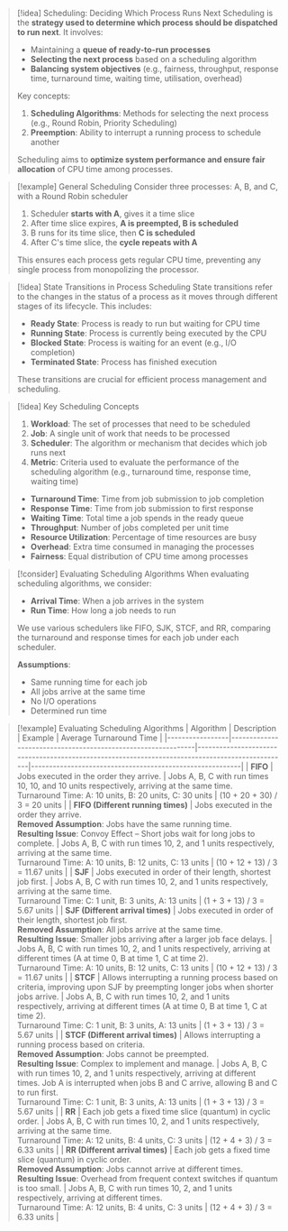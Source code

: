 
> [!idea] Scheduling: Deciding Which Process Runs Next
> Scheduling is the **strategy used to determine which process should be dispatched to run next**. It involves:
> 
> - Maintaining a **queue of ready-to-run processes**
> - **Selecting the next process** based on a scheduling algorithm
> - **Balancing system objectives** (e.g., fairness, throughput, response time, turnaround time, waiting time, utilisation, overhead)
> 
> Key concepts:
> 1. **Scheduling Algorithms**: Methods for selecting the next process (e.g., Round Robin, Priority Scheduling)
> 2. **Preemption**: Ability to interrupt a running process to schedule another
> 
> Scheduling aims to **optimize system performance and ensure fair allocation** of CPU time among processes.

> [!example] General Scheduling
> Consider three processes: A, B, and C, with a Round Robin scheduler
> 
> 1. Scheduler **starts with A**, gives it a time slice
> 2. After time slice expires, **A is preempted, B is scheduled**
> 3. B runs for its time slice, then **C is scheduled**
> 4. After C's time slice, the **cycle repeats with A**
> 
> This ensures each process gets regular CPU time, preventing any single process from monopolizing the processor.

> [!idea] State Transitions in Process Scheduling
> State transitions refer to the changes in the status of a process as it moves through different stages of its lifecycle. This includes:
> 
> - **Ready State**: Process is ready to run but waiting for CPU time
> - **Running State**: Process is currently being executed by the CPU
> - **Blocked State**: Process is waiting for an event (e.g., I/O completion)
> - **Terminated State**: Process has finished execution
> 
> These transitions are crucial for efficient process management and scheduling.

> [!idea] Key Scheduling Concepts
> 
> 1. **Workload**: The set of processes that need to be scheduled
> 2. **Job**: A single unit of work that needs to be processed
> 3. **Scheduler**: The algorithm or mechanism that decides which job runs next
> 4. **Metric**: Criteria used to evaluate the performance of the scheduling algorithm (e.g., turnaround time, response time, waiting time)
>
> - **Turnaround Time**: Time from job submission to job completion
> - **Response Time**: Time from job submission to first response
> - **Waiting Time**: Total time a job spends in the ready queue
> - **Throughput**: Number of jobs completed per unit time
> - **Resource Utilization**: Percentage of time resources are busy
> - **Overhead**: Extra time consumed in managing the processes
> - **Fairness**: Equal distribution of CPU time among processes

> [!consider] Evaluating Scheduling Algorithms
> When evaluating scheduling algorithms, we consider:
> 
> - **Arrival Time**: When a job arrives in the system
> - **Run Time**: How long a job needs to run
> 
> We use various schedulers like FIFO, SJK, STCF, and RR, comparing the turnaround and response times for each job under each scheduler.
> 
> **Assumptions**:
> - Same running time for each job
> - All jobs arrive at the same time
> - No I/O operations
> - Determined run time


> [!example] Evaluating Scheduling Algorithms
> | Algorithm       | Description                                                  | Example                                                                                         | Average Turnaround Time                                   |
> |-----------------|--------------------------------------------------------------|-------------------------------------------------------------------------------------------------|----------------------------------------------------------|
> | **FIFO**        | Jobs executed in the order they arrive.                      | Jobs A, B, C with run times 10, 10, and 10 units respectively, arriving at the same time. <br>Turnaround Time: A: 10 units, B: 20 units, C: 30 units                          | (10 + 20 + 30) / 3 = 20 units                             |
> | **FIFO (Different running times)** | Jobs executed in the order they arrive. <br>**Removed Assumption**: Jobs have the same running time. <br>**Resulting Issue**: Convoy Effect – Short jobs wait for long jobs to complete.                      | Jobs A, B, C with run times 10, 2, and 1 units respectively, arriving at the same time. <br>Turnaround Time: A: 10 units, B: 12 units, C: 13 units                          | (10 + 12 + 13) / 3 = 11.67 units                             |
> | **SJF**         | Jobs executed in order of their length, shortest job first.  | Jobs A, B, C with run times 10, 2, and 1 units respectively, arriving at the same time. <br>Turnaround Time: C: 1 unit, B: 3 units, A: 13 units                             | (1 + 3 + 13) / 3 = 5.67 units                             |
> | **SJF (Different arrival times)** | Jobs executed in order of their length, shortest job first. <br>**Removed Assumption**: All jobs arrive at the same time. <br>**Resulting Issue**: Smaller jobs arriving after a larger job face delays. | Jobs A, B, C with run times 10, 2, and 1 units respectively, arriving at different times (A at time 0, B at time 1, C at time 2). <br>Turnaround Time: A: 10 units, B: 12 units, C: 13 units                             | (10 + 12 + 13) / 3 = 11.67 units                                        |
> | **STCF**        | Allows interrupting a running process based on criteria, improving upon SJF by preempting longer jobs when shorter jobs arrive.     | Jobs A, B, C with run times 10, 2, and 1 units respectively, arriving at different times (A at time 0, B at time 1, C at time 2). <br>Turnaround Time: C: 1 unit, B: 3 units, A: 13 units                          | (1 + 3 + 13) / 3 = 5.67 units                             |
> | **STCF (Different arrival times)** | Allows interrupting a running process based on criteria. <br>**Removed Assumption**: Jobs cannot be preempted. <br>**Resulting Issue**: Complex to implement and manage. | Jobs A, B, C with run times 10, 2, and 1 units respectively, arriving at different times. Job A is interrupted when jobs B and C arrive, allowing B and C to run first. <br>Turnaround Time: C: 1 unit, B: 3 units, A: 13 units                             | (1 + 3 + 13) / 3 = 5.67 units                                        |
> | **RR**          | Each job gets a fixed time slice (quantum) in cyclic order.  | Jobs A, B, C with run times 10, 2, and 1 units respectively, arriving at the same time. <br>Turnaround Time: A: 12 units, B: 4 units, C: 3 units                            | (12 + 4 + 3) / 3 = 6.33 units                             |
> | **RR (Different arrival times)** | Each job gets a fixed time slice (quantum) in cyclic order. <br>**Removed Assumption**: Jobs cannot arrive at different times. <br>**Resulting Issue**: Overhead from frequent context switches if quantum is too small. | Jobs A, B, C with run times 10, 2, and 1 units respectively, arriving at different times. <br>Turnaround Time: A: 12 units, B: 4 units, C: 3 units                            | (12 + 4 + 3) / 3 = 6.33 units                                        |
